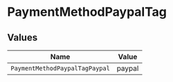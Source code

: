 # PaymentMethodPaypalTag


## Values

| Name                           | Value                          |
| ------------------------------ | ------------------------------ |
| `PaymentMethodPaypalTagPaypal` | paypal                         |